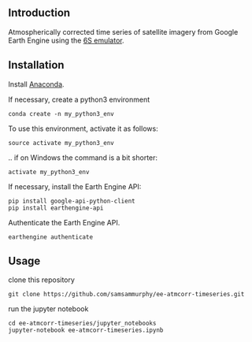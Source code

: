 ## Introduction

Atmospherically corrected time series of satellite imagery from Google Earth Engine using the [6S emulator](https://github.com/samsammurphy/6S_emulator/edit/master/README.md).

## Installation

Install [Anaconda](https://www.continuum.io/downloads).

If necessary, create a python3 environment

`conda create -n my_python3_env`

To use this environment, activate it as follows:

`source activate my_python3_env`

.. if on Windows the command is a bit shorter:

`activate my_python3_env`

If necessary, install the Earth Engine API:

```
pip install google-api-python-client
pip install earthengine-api 
```

Authenticate the Earth Engine API.

`earthengine authenticate`

## Usage

clone this repository

`git clone https://github.com/samsammurphy/ee-atmcorr-timeseries.git`

run the jupyter notebook

```
cd ee-atmcorr-timeseries/jupyter_notebooks
jupyter-notebook ee-atmcorr-timeseries.ipynb
```
